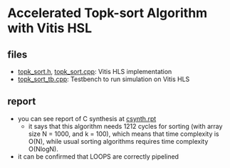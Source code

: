 # Accelerated Topk-sort Algorithm with Vitis HSL

## files
- [topk_sort.h](/topk_sort.h), [topk_sort.cpp](/topk_sort.cpp): Vitis HLS implementation
- [topk_sort_tb.cpp](/topk_sort_tb.cpp): Testbench to run simulation on Vitis HLS

## report
- you can see report of C synthesis at [csynth.rpt](/solution1/syn/report/csynth.rpt)
    - it says that this algorithm needs 1212 cycles for sorting (with array size N = 1000, and k = 100), which means that time complexity is O(N), while usual sorting algorithms requires time complexity O(NlogN).
- it can be confirmed that LOOPS are correctly pipelined
